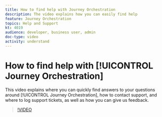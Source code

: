 ```yaml
---
title: How to find help with Journey Orchestration
description: The video explains how you can easily find help
feature: Journey Orchestration
topics: Help and Support
kt: 4019
audience: developer, business user, admin
doc-type: video
activity: understand
---
```


# How to find help with [!UICONTROL Journey Orchestration]

This video explains where you can quickly find answers to your questions around [!UICONTROL Journey Orchestration], how to contact support, and where to log support tickets, as well as how you can give us feedback.

>[!VIDEO](https://video.tv.adobe.com/v/32010?quality=12)
